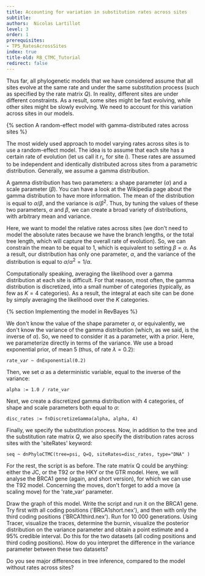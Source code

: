 ```yaml
---
title: Accounting for variation in substitution rates across sites
subtitle: 
authors:  Nicolas Lartillot
level: 3
order: 1
prerequisites:
- TP5_RatesAcrossSites
index: true
title-old: RB_CTMC_Tutorial
redirect: false
---
```



Thus far, all phylogenetic models that we have considered assume that all sites evolve at the same rate and under the same substitution process (such as specified by the rate matrix $Q$). In reality, different sites are under different constraints. As a result, some sites might be fast evolving, while other sites might be slowly evolving. We need to account for this variation across sites in our models.

{% section A random-effect model with gamma-distributed rates across sites %}

The most widely used approach to model varying rates across sites is to use a random-effect model. The idea is to assume that each site has a certain rate of evolution (let us call it $r_i$, for site $i$). These rates are assumed to be independent and identically distributed across sites from a parametric distribution. Generally, we assume a gamma distribution.

A gamma distribution has two parameters: a shape parameter ($\alpha$) and a scale parameter ($\beta$). You can have a look at the Wikipedia page about the gamma distribution to have more information. The mean of the distribution is equal to $\alpha / \beta$, and the variance is $\alpha / \beta^2$. Thus, by tuning the values of these two parameters, $\alpha$ and $\beta$, we can create a broad variety of distributions, with arbitrary mean and variance.

Here, we want to model the relative rates across sites (we don't need to model the absolute rates because we have the branch lengths, or the total tree length, which will capture the overall rate of evolution). So, we can constrain the mean to be equal to 1, which is equivalent to setting $\beta = \alpha$. As a result, our distribution has only one parameter, $\alpha$, and the variance of the distribution is equal to $\alpha / \alpha^2 = 1 /\alpha$.

Computationally speaking, averaging the likelihood over a gamma distribution at each site is difficult. For that reason, most often, the gamma distribution is discretized, into a small number of categories (typically, as few as $K=4$ categories). As a result, the integral at each site can be done by simply averaging the likelihood over the $K$ categories.


{% section Implementing the model in RevBayes %}

We don't know the value of the shape parameter $\alpha$, or equivalently, we don't know the variance of the gamma distribution (which, as we said, is the inverse of $\alpha$). So, we need to consider it as a parameter, with a prior. Here, we parameterize directly in terms of the variance. We use a broad exponential prior, of mean 5 (thus, of rate $\lambda = 0.2$):
```
rate_var ~ dnExponential(0.2)
```
Then, we set $\alpha$ as a deterministic variable, equal to the inverse of the variance:
```
alpha := 1.0 / rate_var
```

Next, we create a discretized gamma distribution with 4 categories, of shape and scale parameters both equal to $\alpha$:
```
disc_rates := fnDiscretizeGamma(alpha, alpha, 4)
```

Finally, we specify the substitution process. Now, in addition to the tree and the substitution rate matrix $Q$, we also specify the distribution rates across sites with the 'siteRates' keyword:
```
seq ~ dnPhyloCTMC(tree=psi, Q=Q, siteRates=disc_rates, type="DNA" )
```

For the rest, the script is as before. The rate matrix Q could be anything: either the JC, or the T92 or the HKY or the GTR model. Here, we will analyse the BRCA1 gene (again, and short version), for which we can use the T92 model. Concerning the moves, don't forget to add a move (a scaling move) for the 'rate_var' parameter.

Draw the graph of this model. Write the script and run it on the BRCA1 gene. Try first with all coding positions ('BRCA1short.nex'), and then with only the third coding positions ('BRCA1third.nex'). Run for 10 000 generations. Using Tracer, visualize the traces, determine the burnin, visualize the posterior distribution on the variance parameter and obtain a point estimate and a 95\% credible interval. Do this for the two datasets (all coding positions and third coding positions). How do you interpret the difference in the variance parameter between these two datasets?

Do you see major differences in tree inference, compared to the model without rates across sites?


